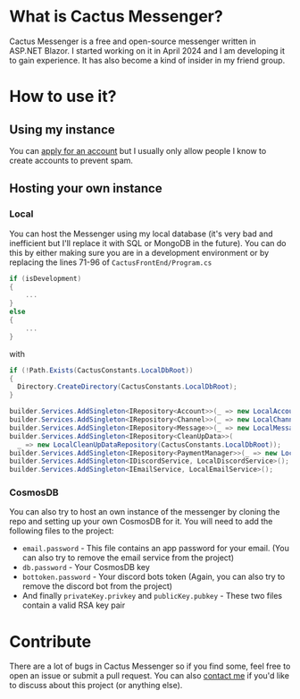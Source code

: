 # What is Cactus Messenger?
Cactus Messenger is a free and open-source messenger written in ASP.NET Blazor. I started working on it in April 2024 and I am developing it to gain experience. It has also become a kind of insider in my friend group.

# How to use it?
## Using my instance
You can [apply for an account](https://cactusmessenger.azurewebsites.net/createAccount) but I usually only allow people I know to create accounts to prevent spam. 
## Hosting your own instance
### Local
You can host the Messenger using my local database (it's very bad and inefficient but I'll replace it with SQL or MongoDB in the future). You can do this by either making sure you are in a development environment or by replacing the lines 71-96 of `CactusFrontEnd/Program.cs`
```cs
if (isDevelopment)
{
	...
}
else
{
	...
}
```
with
```cs
if (!Path.Exists(CactusConstants.LocalDbRoot))
{
  Directory.CreateDirectory(CactusConstants.LocalDbRoot);
}

builder.Services.AddSingleton<IRepository<Account>>(_ => new LocalAccountRepository(CactusConstants.LocalDbRoot));
builder.Services.AddSingleton<IRepository<Channel>>(_ => new LocalChannelRepository(CactusConstants.LocalDbRoot));
builder.Services.AddSingleton<IRepository<Message>>(_ => new LocalMessageRepository(CactusConstants.LocalDbRoot));
builder.Services.AddSingleton<IRepository<CleanUpData>>(
  _ => new LocalCleanUpDataRepository(CactusConstants.LocalDbRoot));
builder.Services.AddSingleton<IRepository<PaymentManager>>(_ => new LocalPaymentRepo(CactusConstants.LocalDbRoot));
builder.Services.AddSingleton<IDiscordService, LocalDiscordService>();
builder.Services.AddSingleton<IEmailService, LocalEmailService>();
```
### CosmosDB
You can also try to host an own instance of the messenger by cloning the repo and setting up your own CosmosDB for it. You will need to add the following files to the project:
* `email.password` - This file contains an app password for your email. (You can also try to remove the email service from the project)
* `db.password` - Your CosmosDB key
* `bottoken.password` - Your discord bots token (Again, you can also try to remove the discord bot from the project)
* And finally `privateKey.privkey` and `publicKey.pubkey` - These two files contain a valid RSA key pair

# Contribute
There are a lot of bugs in Cactus Messenger so if you find some, feel free to open an issue or submit a pull request. You can also [contact me](https://schlafhase.uk) if you'd like to discuss about this project (or anything else).
